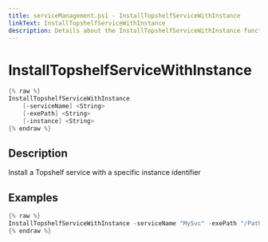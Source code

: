 ```yaml
---
title: serviceManagement.ps1 - InstallTopshelfServiceWithInstance
linkText: InstallTopshelfServiceWithInstance
description: Details about the InstallTopshelfServiceWithInstance function in serviceManagement.ps1 helper script
---
```


# InstallTopshelfServiceWithInstance

```PowerShell
{% raw %}
InstallTopshelfServiceWithInstance
    [-serviceName] <String>
    [-exePath] <String>
    [-instance] <String>
{% endraw %}
```

## Description

Install a Topshelf service with a specific instance identifier

## Examples

```PowerShell
{% raw %}
InstallTopshelfServiceWithInstance -serviceName "MySvc" -exePath "/Path/To/exe.exe" -instance "1"
{% endraw %}
```
